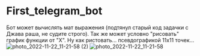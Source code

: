 # First_telegram_bot
Бот может вычислять мат выражения (подтянул старый код задачки с Джава раша, не судите строго). Так же может условно "рисовать" график функции от "Х". Ну как ристовать... псевдографикой 11х11 точек... 
![photo_2022-11-22_11-21-58 (2)](https://user-images.githubusercontent.com/109292707/203263182-ad5413b8-b0da-433f-8bc2-b12e15fee29d.jpg)
![photo_2022-11-22_11-21-58](https://user-images.githubusercontent.com/109292707/203263200-0da1dd3b-68e4-4912-874b-d2a776d4b246.jpg)
